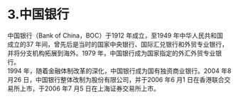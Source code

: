 # 3.中国银行

中国银行（Bank of China，BOC）于1912 年成立，至1949 年中华人民共和国<br />
    成立的37 年间，曾先后是当时的国家中央银行、国际汇兑银行和外贸专业银行，<br />
    并将分支机构拓展到海外。1979 年，中国银行成为国家指定的外汇外贸专业银行。<br />
    1994 年，随着金融体制改革的深化，中国银行成为国有独资商业银行。2004 年8<br />
    月26 日，中国银行整体改制为股份有限公司，并于2006 年6 月1 日在香港联合交<br />
  易所上市，于2006 年7 月5 日在上海证券交易所上市。